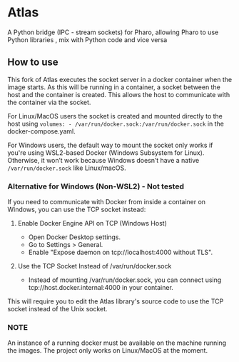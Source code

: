 # Atlas
A Python bridge (IPC - stream sockets) for Pharo, allowing Pharo to use Python libraries , mix with Python code and vice versa

## How to use

This fork of Atlas executes the socket server in a docker container when the image starts. As this will be running in a container, a socket between the host and the container is created. This allows the host to communicate with the container via the socket.

For Linux/MacOS users the socket is created and mounted directly to the host using `volumes: - /var/run/docker.sock:/var/run/docker.sock` in the docker-compose.yaml. 
      
For Windows users, the default way to mount the socket only works if you're using WSL2-based Docker (Windows Subsystem for Linux). Otherwise, it won’t work because Windows doesn’t have a native `/var/run/docker.sock` like Linux/macOS.

### Alternative for Windows (Non-WSL2) - Not tested
If you need to communicate with Docker from inside a container on Windows, you can use the TCP socket instead:

1. Enable Docker Engine API on TCP (Windows Host)

    - Open Docker Desktop settings.
    - Go to Settings > General.
    - Enable "Expose daemon on tcp://localhost:4000 without TLS".

2. Use the TCP Socket Instead of /var/run/docker.sock
    - Instead of mounting /var/run/docker.sock, you can connect using tcp://host.docker.internal:4000 in your container.

This will require you to edit the Atlas library's source code to use the TCP socket instead of the Unix socket.

### NOTE

An instance of a running docker must be available on the machine running the images. The project only works on Linux/MacOS at the moment.
